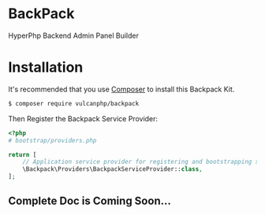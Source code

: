 # BackPack
HyperPhp Backend Admin Panel Builder

# Installation
It's recommended that you use [Composer](https://getcomposer.org/) to install this Backpack Kit.

```bash
$ composer require vulcanphp/backpack
```

Then Register the Backpack Service Provider:
```php
<?php
# bootstrap/providers.php

return [
    // Application service provider for registering and bootstrapping services
    \Backpack\Providers\BackpackServiceProvider::class,
];

```

## Complete Doc is Coming Soon...